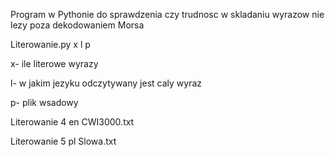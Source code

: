 Program w Pythonie do sprawdzenia czy trudnosc w skladaniu wyrazow nie lezy poza dekodowaniem Morsa

Literowanie.py x l p


x- ile literowe wyrazy

l- w jakim jezyku odczytywany jest caly wyraz

p- plik wsadowy




Literowanie 4 en CWI3000.txt

Literowanie 5 pl Slowa.txt
